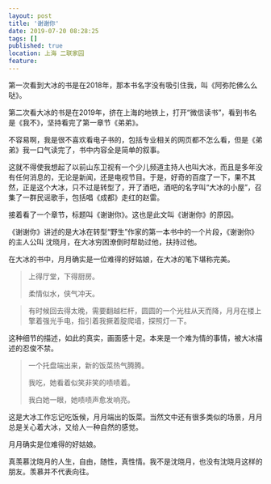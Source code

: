 ```yaml
---
layout: post
title: '谢谢你'
date: 2019-07-20 08:28:25
tags: []
published: true
location: 上海 二联家园
feature: 
---
```

第一次看到大冰的书是在2018年，那本书名字没有吸引住我，叫《阿弥陀佛么么哒》。

第二次看大冰的书是在2019年，挤在上海的地铁上，打开“微信读书”，看到书名是《我不》，坚持看完了第一章节《弟弟》。

不容易啊，我是很不喜欢看电子书的，包括专业相关的网页都不怎么看，但是《弟弟》我一口气读完了，书中内容全是简单的叙事。

这就不得使我想起了以前山东卫视有一个少儿频道主持人也叫大冰，而且是多年没有任何消息的，无论是新闻，还是电视节目。于是，好奇的百度了一下，果不其然，正是这个大冰，只不过是转型了，开了酒吧，酒吧的名字叫“大冰的小屋”，召集了一群民谣歌手，包括唱《成都》走红的赵雷。

接着看了一个章节，标题叫《谢谢你》。这也是此文叫《谢谢你》的原因。

《谢谢你》讲述的是大冰在转型“野生”作家的第一本书中的一个片段，《谢谢你》的主人公叫 沈晓月，在大冰穷困潦倒时帮助过他，扶持过他。

在大冰的书中，月月确实是一位难得的好姑娘，在大冰的笔下堪称完美。
>
>  上得厅堂，下得厨房。
>  
>	柔情似水，侠气冲天。
	 
> 有时候回去得太晚，需要翻越栏杆，圆圆的一个光柱从天而降，月月在楼上擎着强光手电，指引着我撅着腚爬墙，探照灯一下。
 
这种细节的描述，如此的真实，画面感十足。本来是一个难为情的事情，被大冰描述的忍俊不禁。
 > 一个托盘端出来，新的饭菜热气腾腾。
 > 
 > 我吃，她看着似笑非笑的啧啧着。
 > 
 > 我白她一眼，她啧啧声愈发响亮。
 > 

这是大冰工作忘记吃饭候，月月端出的饭菜。当然文中还有很多类似的场景，月月总是关心着大冰，又给人一种自然的感觉。

月月确实是位难得的好姑娘。

真羡慕沈晓月的人生，自由，随性，真性情。我不是沈晓月，也没有沈晓月这样的朋友。羡慕并不代表向往。